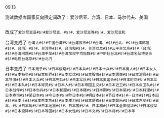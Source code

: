 
09.13 


测试数据库国家反向限定词改了：爱沙尼亚、台湾、日本、马尔代夫、美国

```python
```

改成了`爱沙尼亚语#$!#爱沙尼亚、#$!#、爱沙尼亚等#$!#、爱沙尼亚和`  

台湾变成了 `台湾人#$!#中国台湾#$!#台湾股市#$!#台湾、#$!#台北、#$!#台湾部落#$!#、台湾）#$!#、台湾等#$!#、台湾和#$!#、台湾以及#$!#云平台北京#$!#（台湾）#$!#台湾问题#$!#台湾干旱#$!#台湾加权平均指数#$!#中新社台北#$!#台湾名品博览会#$!#电视台北京#$!#台北汽`  

日本变成了 `日本鬼子#$!#日本侵略#$!#日本兵#$!#日本士兵#$!#日本男人#$!#日本女人#$!#日本特务#$!#日本租界#$!#日本女优#$!#日本股市#$!#日本偶像#$!#日本演员#$!#日本导演#$!#日本大兵#$!#日本宪兵#$!#日本军队#$!#日本奥运会#$!#日本时间#$!#日本军#$!#日本队#$!#日本球员#$!#日本人#$!#日本帝国主义#$!#日本近卫#$!#日本自卫队#$!#日本战俘#$!#日本伤兵#$!#日本和服#$!#日本籍#$!#日本期#$!#日本菜#$!#日本料理#$!#日本寿司#$!#某日本#$!#今日本#$!#昨日本#$!#明日本#$!#节日本#$!#一日本#$!#日本田#$!#日本土#$!#日本熊本熊#$!#日本倭刀#$!#日本便衣#$!#日本娱乐#$!#日本东丽#$!#日本、#$!#日本周#$!#日本地震#$!#、日本等#$!#、日本和#$!#日本全面侵华#$!#日本侵华#$!#日本投降#$!#日本等国#$!#日本女性#$!#日本文#$!#日本月#$!#日本年`
